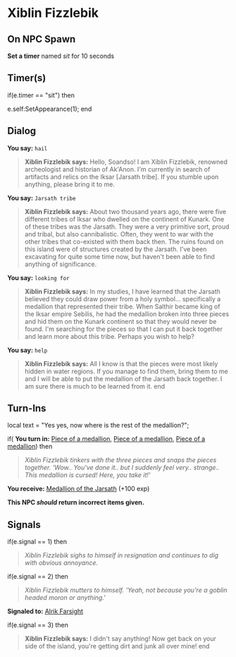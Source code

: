 # Xiblin Fizzlebik

## On NPC Spawn

**Set a timer** named *sit* for 10 seconds
## Timer(s)

if(e.timer == "sit") then


e.self:SetAppearance(1);
end

## Dialog

**You say:** `hail`



>**Xiblin Fizzlebik says:** Hello, Soandso! I am Xiblin Fizzlebik, renowned archeologist and historian of Ak'Anon. I'm currently in search of artifacts and relics on the Iksar [Jarsath tribe]. If you stumble upon anything, please bring it to me.

**You say:** `Jarsath tribe`



>**Xiblin Fizzlebik says:** About two thousand years ago, there were five different tribes of Iksar who dwelled on the continent of Kunark. One of these tribes was the Jarsath. They were a very primitive sort, proud and tribal, but also cannibalistic. Often, they went to war with the other tribes that co-existed with them back then. The ruins found on this island were of structures created by the Jarsath. I've been excavating for quite some time now, but haven't been able to find anything of significance.

**You say:** `looking for`



>**Xiblin Fizzlebik says:** In my studies, I have learned that the Jarsath believed they could draw power from a holy symbol... specifically a medallion that represented their tribe. When Salthir became king of the Iksar empire Sebilis, he had the medallion broken into three pieces and hid them on the Kunark continent so that they would never be found. I'm searching for the pieces so that I can put it back together and learn more about this tribe. Perhaps you wish to help?

**You say:** `help`



>**Xiblin Fizzlebik says:** All I know is that the pieces were most likely hidden in water regions. If you manage to find them, bring them to me and I will be able to put the medallion of the Jarsath back together. I am sure there is much to be learned from it.
end

## Turn-Ins



local text = "Yes yes, now where is the rest of the medallion?";




if( **You turn in:** [Piece of a medallion](/item/19959), [Piece of a medallion](/item/19960), [Piece of a medallion](/item/19961)) then


>*Xiblin Fizzlebik tinkers with the three pieces and snaps the pieces together. 'Wow.. You've done it.. but I suddenly feel very.. strange.. This medallion is cursed! Here, you take it!'*


 **You receive:**  [Medallion of the Jarsath](/item/19954) (+100 exp)

**This NPC *should* return incorrect items given.**

## Signals

if(e.signal == 1) then


>*Xiblin Fizzlebik sighs to himself in resignation and continues to dig with obvious annoyance.*

if(e.signal == 2) then


>*Xiblin Fizzlebik mutters to himself. 'Yeah, not because you're a goblin headed moron or anything.'*


**Signaled to:**  [Alrik Farsight](/npc/96032)

if(e.signal == 3) then


>**Xiblin Fizzlebik says:** I didn't say anything! Now get back on your side of the island, you're getting dirt and junk all over mine!
end






